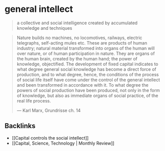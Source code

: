 # general intellect

> a collective and social intelligence created by accumulated knowledge and techniques

<!--quoteend-->

> Nature builds no machines, no locomotives, railways, electric telegraphs, self-acting mules etc. These are products of human industry; natural material transformed into organs of the human will over nature, or of human participation in nature. They are organs of the human brain, created by the human hand; the power of knowledge, objectified. The development of fixed capital indicates to what degree general social knowledge has become a direct force of production, and to what degree, hence, the conditions of the process of social life itself have come under the control of the general intellect and been transformed in accordance with it. To what degree the powers of social production have been produced, not only in the form of knowledge, but also as immediate organs of social practice, of the real life process.
> 
> &#x2014; Karl Marx, Grundrisse ch. 14


## Backlinks

-   [[Capital controls the social intellect]]
-   [[Capital, Science, Technology | Monthly Review]]

